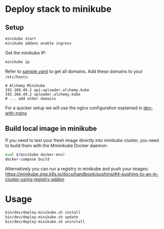 # Deploy stack to minikube

## Setup

```bash
minikube start
minikube addons enable ingress
```

Get the minikube IP:

```bash
minikube ip
```

Refer to [sample.yaml](../infra/helm/sample.yaml) to get all domains.
Add these domains to your `/etc/hosts`:

```
# Alchemy Minikube
192.168.49.2 api-uploader.alchemy.kube
192.168.49.2 uploader.alchemy.kube
# ... add other domains
```

For a quicker setup we will use the nginx configuration explained in [dev-with-nginx](./dev-with-nginx.md)

## Build local image in minikube

If you need to test your fresh image directly into minikube cluster, you need to build them
with the Mminikube Docker daemon:

```bash
eval $(minikube docker-env)
docker-compose build
```

Alternatively you can run a registry in minikube and push your images:
https://minikube.sigs.k8s.io/docs/handbook/pushing/#4-pushing-to-an-in-cluster-using-registry-addon

# Usage

```bash
bin/dev/deploy-minikube.sh install
bin/dev/deploy-minikube.sh update
bin/dev/deploy-minikube.sh uninstall
```
